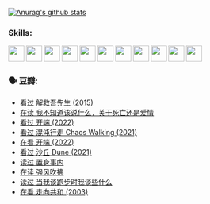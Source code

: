 
[![Anurag's github stats](https://github-readme-stats.vercel.app/api?username=w940853815)](https://github.com/anuraghazra/github-readme-stats)

### Skills:

<code><img height="32" src="https://cdn.jsdelivr.net/npm/simple-icons@v5/icons/python.svg"></code>
<code><img height="32" src="https://cdn.jsdelivr.net/npm/simple-icons@v5/icons/javascript.svg"></code>
<code><img height="32" src="https://cdn.jsdelivr.net/npm/simple-icons@v5/icons/django.svg"></code>
<code><img height="32" src="https://cdn.jsdelivr.net/npm/simple-icons@v5/icons/flask.svg"></code>
<code><img height="32" src="https://cdn.jsdelivr.net/npm/simple-icons@v5/icons/vuetify.svg"></code>
<code><img height="32" src="https://cdn.jsdelivr.net/npm/simple-icons@v5/icons/git.svg"></code>
<code><img height="32" src="https://cdn.jsdelivr.net/npm/simple-icons@v5/icons/docker.svg"></code>
<code><img height="32" src="https://cdn.jsdelivr.net/npm/simple-icons@v5/icons/postgresql.svg"></code>
<code><img height="32" src="https://cdn.jsdelivr.net/npm/simple-icons@v5/icons/elasticsearch.svg"></code>
<code><img height="32" src="https://cdn.jsdelivr.net/npm/simple-icons@v5/icons/macos.svg"></code>
<code><img height="32" src="https://cdn.jsdelivr.net/npm/simple-icons@v5/icons/linux.svg"></code>

### 🗣 豆瓣:

<!-- DOUBAN-ACTIVITIES:START -->
- [看过 解救吾先生‎ (2015)](https://www.douban.com/people/136069238/status/3744047085/?_i=43689077)
- [在读 我不知道该说什么，关于死亡还是爱情](https://www.douban.com/people/136069238/status/3742672820/?_i=43689077)
- [看过 开端‎ (2022)](https://www.douban.com/people/136069238/status/3737530861/?_i=43689077)
- [看过 混沌行走 Chaos Walking‎ (2021)](https://www.douban.com/people/136069238/status/3734828206/?_i=43689077)
- [在看 开端‎ (2022)](https://www.douban.com/people/136069238/status/3733533297/?_i=43689077)
- [看过 沙丘 Dune‎ (2021)](https://www.douban.com/people/136069238/status/3726869471/?_i=43689077)
- [读过 置身事内](https://www.douban.com/people/136069238/status/3726223867/?_i=43689077)
- [在读 强风吹拂](https://www.douban.com/people/136069238/status/3725395475/?_i=43689077)
- [读过 当我谈跑步时我谈些什么](https://www.douban.com/people/136069238/status/3715422296/?_i=43689077)
- [在看 走向共和‎ (2003)](https://www.douban.com/people/136069238/status/3711470443/?_i=43689077)
<!-- DOUBAN-ACTIVITIES:END -->
<!--
**w940853815/w940853815** is a ✨ _special_ ✨ repository because its `README.md` (this file) appears on your GitHub profile.

Here are some ideas to get you started:

- 🔭 I’m currently working on ...
- 🌱 I’m currently learning ...
- 👯 I’m looking to collaborate on ...
- 🤔 I’m looking for help with ...
- 💬 Ask me about ...
- 📫 How to reach me: ...
- 😄 Pronouns: ...
- ⚡ Fun fact: ...
-->
